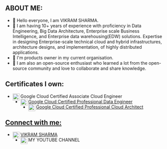 <h2>ABOUT ME:</h2>
<ul>
	<li> 👋 Hello everyone, I am VIKRAM SHARMA. </li>
	<li> 👀 I am having 10+ years of experience with proficiency in Data Engineering, Big Data Architecture, Enterprise scale Business Intelligence, and Enterprise data warehousing(EDW) solutions.
Expertise in designing Enterprise-scale technical cloud and hybrid infrastructures, architecture designs, and implementation, of highly distributed applications.</li>
	<li> 🌱 I'm products owner in my current organisation.</li>
	<li> 🌱 I am also an open-source enthusiast who learned a lot from the open-source community and love to collaborate and share knowledge.</li>
</ul> 
<h2>Certificates I own:</h2>
<ul>
  <li>Google Cloud Certified Associate Cloud Engineer<a href="https://www.credential.net/9cee97f8-8db1-4bc3-9b31-36f778a36415?key=424afbd5844ca22b3d533e552ad6a8969b0f73414c4a684de88703f2deb59fa9" target="_blank" rel="noopener noreferrer">
        <img align="left" width="22px" src="" style="max-  width: 100%;">  </li>
  <li>Google Cloud Certified Professional Data Engineer
        <img align="left" width="22px" src="https://www.google.com/url?sa=i&url=https%3A%2F%2Farki1.com%2Fen%2Fgcp-certifications%2Fassociated-cloud-engineer&psig=AOvVaw0MhjkRPUqeJ56ZeLT2LC4f&ust=1669797850897000&source=images&cd=vfe&ved=2ahUKEwjK-KHv_9L7AhWuzaACHfGVCGcQr4kDegQIARBY" style="max-  width: 100%;">  </li>
  <li>Google Cloud Certified Professional Cloud Architect
        <img align="left" width="22px" src="https://www.google.com/url?sa=i&url=https%3A%2F%2Farki1.com%2Fen%2Fgcp-certifications%2Fassociated-cloud-engineer&psig=AOvVaw0MhjkRPUqeJ56ZeLT2LC4f&ust=1669797850897000&source=images&cd=vfe&ved=2ahUKEwjK-KHv_9L7AhWuzaACHfGVCGcQr4kDegQIARBY" style="max-  width: 100%;">  </li>
</ul>

<h2>Connect with me:</h2>

<ul>
  <li>VIKRAM SHARMA<a href="https://www.linkedin.com/in/the-vikram-sharma/" target="_blank" rel="noopener noreferrer">
        <img align="left" alt="Vikram Sharma's LinkedIN" width="22px" src="https://raw.githubusercontent.com/peterthehan/peterthehan/master/assets/linkedin.svg" style="max-  width: 100%;"></a>
  </li>
  <li>MY YOUTUBE CHANNEL<a href="https://www.youtube.com/@TheVickramsharma" target="_blank" rel="noopener noreferrer">
        <img align="left" alt="DataEdge Learning" width="22px" src="https://raw.githubusercontent.com/peterthehan/peterthehan/master/assets/youtube.svg" style="max-width: 100%; "></a>
  </li>
  
</ul>  




